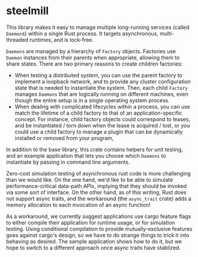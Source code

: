 # steelmill

This library makes it easy to manage multiple long-running services (called `Daemon`s) within a single Rust process.  It targets asynchronous, multi-threaded runtimes, and is lock-free.

`Daemons` are managed by a hierarchy of `Factory` objects.  Factories use `Daemon` instances from their parents when appropriate, allowing them to share states.  There are two primary reasons to create children factories:

 - When testing a distributed system, you can use the parent factory to implement a loopback network, and to provide any cluster configuration state that is needed to instantiate the system.  Then, each child `Factory` manages `Daemons` that are logically running on different machines, even though the entire setup is in a single operating system process.
 - When dealing with complicated lifecycles within a process, you can use match the lifetime of a child factory to that of an application-specific concept.  For instance, child factory objects could correspond to leases, and be instantiated / torn down when the lease is acquired / lost, or you could use a child factory to manage a plugin that can be dynamically installed or removed from your program,

 In addition to the base library, this crate contains helpers for unit testing, and an example application that lets you choose which `Daemons` to instantiate by passing in command line arguments.

Zero-cost simulation testing of asynchronous rust code is more challenging than we would like.  On the one hand, we'd like to be able to simulate performance-critical data-path APIs, implying that they should be invoked via some sort of interface.  On the other hand, as of this writing, Rust does not support async traits, and the workaround (the `async_trait` crate) adds a memory allocation to each invocation of an async function!

As a workaround, we currently suggest applications use cargo feature flags to either compile their application for runtime usage, or for simulation testing.  Using conditional compilation to provide mutually-exclusive features goes against cargo's design, so we have to do strange things to trick it into behaving as desired.  The sample application shows how to do it, but we hope to switch to a different approach once async traits have stablized.
